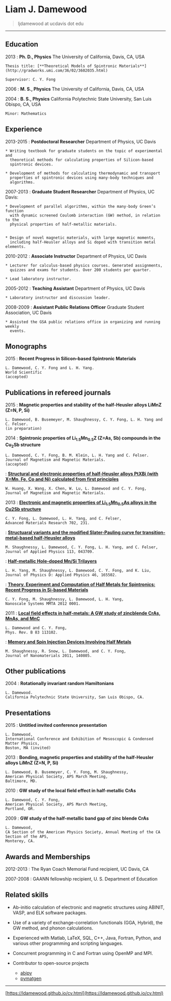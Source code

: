 Liam J. Damewood
================

> ljdamewood at ucdavis dot edu

----

Education
---------

2013
:   **Ph. D., Physics** The University of California, Davis, CA, USA

    Thesis title: [**Theoretical Models of Spintronic Materials**](http://gradworks.umi.com/36/02/3602035.html)
    
    Supervisor: C. Y. Fong

2006
:   **M. S., Physics** The University of California, Davis, CA, USA

2004
:   **B. S., Physics** California Polytechnic State University, San Luis Obispo, CA, USA

    Minor: Mathematics

Experience
----------

2013-2015
:   **Postdoctoral Researcher** Department of Physics, UC Davis

    * Writing textbook for graduate students on the topic of experimental and
      theoretical methods for calculating properties of Silicon-based
      spintronic devices.

    * Development of methods for calculating thermodynamic and transport
      properties of spintronic devices using many-body techniques and
      algorithms.

2007-2013
:   **Graduate Student Researcher** Department of Physics, UC Davis:

    * Development of parallel algorithms, within the many-body Green’s function
      with dynamic screened Coulomb interaction (GW) method, in relation to the
      physical properties of half-metallic materials.

  
    * Design of novel magnetic materials, with large magnetic moments,
      including half-Heusler alloys and Si doped with transition metal elements.

2010-2012
:   **Associate Instructor** Department of Physics, UC Davis

    * Lecturer for calculus-based physics courses. Generated assignments,
      quizzes and exams for students. Over 200 students per quarter.

    * Lead laboratory instructor.

2005-2012
:   **Teaching Assistant** Department of Physics, UC Davis

    * Laboratory instructor and discussion leader.

2008-2009
:   **Assistant Public Relations Officer** Graduate Student Association, UC Davis

    * Assisted the GSA public relations office in organizing and running weekly
      events.

Monographs
----------

2015
:   **Recent Progress in Silicon–based Spintronic Materials**
    
    L. Damewood, C. Y. Fong and L. H. Yang.
    World Scientific
    (accepted)

Publications in refereed journals
---------------------------------

2015
:   **Magnetic properties and stability of the half-Heusler alloys LiMnZ (Z=N, P, Si)**
    
    L. Damewood, B. Busemeyer, M. Shaughnessy, C. Y. Fong, L. H. Yang and C. Felser.
    (in preparation)

2014
:   **Spintronic properties of Li$_{1.5}$Mn$_{0.5}$Z (Z=As, Sb) compounds in the Cu$_2$Sb structure**
    
    L. Damewood, C. Y. Fong, B. M. Klein, L. H. Yang and C. Felser.
    Journal of Magnetism and Magnetic Materials.
    (accepted)
    
:   [**Structural and electronic properties of half-Heusler alloys PtXBi (with X=Mn, Fe, Co and Ni) calculated from first principles**](http://www.sciencedirect.com/science/article/pii/S0304885314009792)
    
    W. Huang, X. Wang, X. Chen, W. Lu, L. Damewood and C. Y. Fong, 
    Journal of Magnetism and Magnetic Materials.

2013
:   [**Electronic and magnetic properties of Li$_{1.5}$Mn$_{0.5}$As alloys in the Cu2Sb structure**](http://www.scientific.net/AMR.702.231)
    
    C. Y. Fong, L. Damewood, L. H. Yang, and C. Felser, 
    Advanced Materials Research 702, 231.

:   [**Structuaral variants and the modified Slater-Pauling curve for transition-metal-based half-Heusler alloys**](http://jap.aip.org/resource/1/japiau/v113/i4/p043709_s1)
    
    M. Shaughnessy, L. Damewood, C. Y. Fong, L. H. Yang, and C. Felser, 
    Journal of Applied Physics 113, 043709.

:   [**Half-metallic Hole-doped Mn/Si Trilayers**](http://iopscience.iop.org/0022-3727/46/16/165502)
    
    L. H. Yang, M. Shaughnessy, L. Damewood, C. Y. Fong, and K. Liu, 
    Journal of Physics D: Applied Physics 46, 165502.

:   [**Theory, Experiment and Computation of Half Metals for Spintronics: Recent Progress in Si-based Materials**](http://www.degruyter.com/view/j/nsmmt.2012.1.issue/nsmmt-2012-0001/nsmmt-2012-0001.xml)
    
    C. Y. Fong, M. Shaughnessy, L. Damewood, L. H. Yang, 
    Nanoscale Systems MMTA 2012 0001.

2011
:   [**Local field effects in half-metals: A GW study of zincblende CrAs, MnAs, and MnC**](http://link.aps.org/doi/10.1103/PhysRevB.83.113102)
    
    L. Damewood and C. Y. Fong, 
    Phys. Rev. B 83 113102.

:   [**Memory and Spin Injection Devices Involving Half Metals**](http://www.hindawi.com/journals/jnm/2011/140805/abs/)
    
    M. Shaughnessy, R. Snow, L. Damewood, and C. Y. Fong, 
    Journal of Nanomaterials 2011, 140805.

Other publications
------------------

2004
:   **Rotationally invariant random Hamiltonians**
    
    L. Damewood.
    California Polytechnic State University, San Luis Obispo, CA.

Presentations
-------------

2015
:   **Untitled invited conference presentation**
    
    L. Damewood, 
    International Conference and Exhibition of Mesoscopic & Condensed Matter Physics, 
    Boston, MA (invited)

2013
:   **Bonding, magnetic properties and stability of the half-Heusler alloys LiMnZ (Z=N, P, Si)**

    L. Damewood, B. Busemeyer, C. Y. Fong, M. Shaughnessy, 
    American Physical Society, APS March Meeting, 
    Baltimore, MD.

2010
:   **GW study of the local field effect in half-metallic CrAs**

    L. Damewood, C. Y. Fong, 
    American Physical Society, APS March Meeting, 
    Portland, OR.

2009
:   **GW study of the half-metallic band gap of zinc blende CrAs**

    L. Damewood, 
    CA Section of the American Physics Society, Annual Meeting of the CA Section of the APS, 
    Monterey, CA.

Awards and Memberships
----------------------

2012-2013
:   The Ryan Coach Memorial Fund recipient, UC Davis, CA

2007-2008
:   GAANN fellowship recipient, U. S. Department of Education

Related skills
--------------

* Ab-initio calculation of electronic and magnetic structures using ABINIT,
  VASP, and ELK software packages.
 
* Use of a variety of exchange-correlation functionals (GGA, Hybrid), the GW
  method, and phonon calculations.
 
* Experienced with Matlab, LaTeX, SQL, C++, Java, Fortran, Python, and various
  other programming and scripting languages.
 
* Concurrent programming in C and Fortran using OpenMP and MPI.

* Contributor to open-source projects
    * [abipy](https://github.com/gmatteo/abipy)
    * [pymatgen](https://github.com/materialsproject/pymatgen)

----
[https://ldamewood.github.io/cv.html](https://ldamewood.github.io/cv.html)
